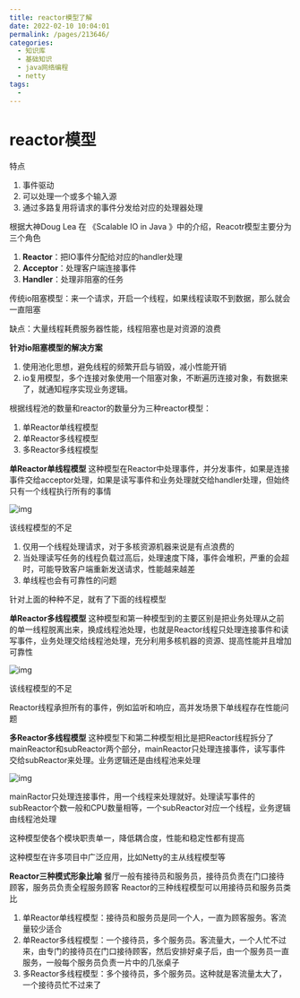 ```yaml
---
title: reactor模型了解
date: 2022-02-10 10:04:01
permalink: /pages/213646/
categories:
  - 知识库
  - 基础知识
  - java网络编程
  - netty
tags:
  - 
---
```

# reactor模型

特点

1. 事件驱动
2. 可以处理一个或多个输入源
3. 通过多路复用将请求的事件分发给对应的处理器处理

根据大神Doug Lea 在 《Scalable IO in Java 》中的介绍，Reacotr模型主要分为三个角色

1. **Reactor**：把IO事件分配给对应的handler处理
2. **Acceptor**：处理客户端连接事件
3. **Handler**：处理非阻塞的任务



传统io阻塞模型：来一个请求，开启一个线程，如果线程读取不到数据，那么就会一直阻塞

缺点：大量线程耗费服务器性能，线程阻塞也是对资源的浪费



**针对io阻塞模型的解决方案**

1. 使用池化思想，避免线程的频繁开启与销毁，减小性能开销
2. io复用模型，多个连接对象使用一个阻塞对象，不断遍历连接对象，有数据来了，就通知程序实现业务逻辑。

根据线程池的数量和reactor的数量分为三种reactor模型：

1. 单Reactor单线程模型
2. 单Reactor多线程模型
3. 多Reactor多线程模型


**单Reactor单线程模型**
这种模型在Reactor中处理事件，并分发事件，如果是连接事件交给acceptor处理，如果是读写事件和业务处理就交给handler处理，但始终只有一个线程执行所有的事情

![img](https://pic3.zhimg.com/v2-a3a7f2b064f424fbb11e77f019123e62_b.jpg)



该线程模型的不足

1. 仅用一个线程处理请求，对于多核资源机器来说是有点浪费的
2. 当处理读写任务的线程负载过高后，处理速度下降，事件会堆积，严重的会超时，可能导致客户端重新发送请求，性能越来越差
3. 单线程也会有可靠性的问题



针对上面的种种不足，就有了下面的线程模型

**单Reactor多线程模型**
这种模型和第一种模型到的主要区别是把业务处理从之前的单一线程脱离出来，换成线程池处理，也就是Reactor线程只处理连接事件和读写事件，业务处理交给线程池处理，充分利用多核机器的资源、提高性能并且增加可靠性

![img](https://pic1.zhimg.com/v2-d60a5c2c930e3ec611855d387d2429ec_b.jpg)


该线程模型的不足

Reactor线程承担所有的事件，例如监听和响应，高并发场景下单线程存在性能问题

**多Reactor多线程模型**
这种模型下和第二种模型相比是把Reactor线程拆分了mainReactor和subReactor两个部分，mainReactor只处理连接事件，读写事件交给subReactor来处理。业务逻辑还是由线程池来处理

![img](https://pic2.zhimg.com/v2-ca0ee6f64ec8654ba143c30548874095_b.jpg)


mainRactor只处理连接事件，用一个线程来处理就好。处理读写事件的subReactor个数一般和CPU数量相等，一个subReactor对应一个线程，业务逻辑由线程池处理

这种模型使各个模块职责单一，降低耦合度，性能和稳定性都有提高

这种模型在许多项目中广泛应用，比如Netty的主从线程模型等

**Reactor三种模式形象比喻**
餐厅一般有接待员和服务员，接待员负责在门口接待顾客，服务员负责全程服务顾客
Reactor的三种线程模型可以用接待员和服务员类比

1. 单Reactor单线程模型：接待员和服务员是同一个人，一直为顾客服务。客流量较少适合
2. 单Reactor多线程模型：一个接待员，多个服务员。客流量大，一个人忙不过来，由专门的接待员在门口接待顾客，然后安排好桌子后，由一个服务员一直服务，一般每个服务员负责一片中的几张桌子
3. 多Reactor多线程模型：多个接待员，多个服务员。这种就是客流量太大了，一个接待员忙不过来了